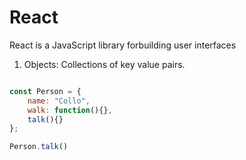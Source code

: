 # React

React is a JavaScript library forbuilding user interfaces

1. Objects: Collections of key value pairs.

```js

const Person = {
    name: "Collo",
    walk: function(){},
    talk(){}
};

Person.talk()
